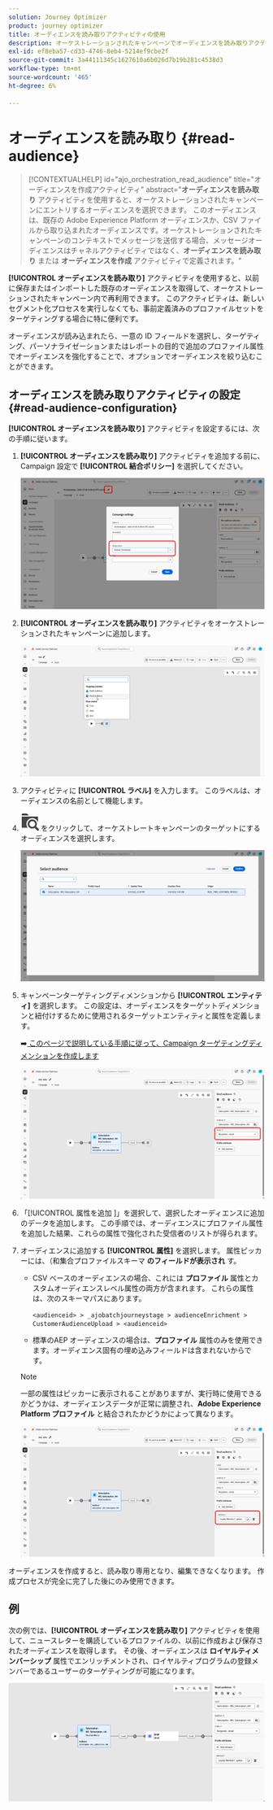 ```yaml
---
solution: Journey Optimizer
product: journey optimizer
title: オーディエンスを読み取りアクティビティの使用
description: オーケストレーションされたキャンペーンでオーディエンスを読み取りアクティビティを使用する方法を学ぶ
exl-id: ef8eba57-cd33-4746-8eb4-5214ef9cbe2f
source-git-commit: 3a44111345c1627610a6b026d7b19b281c4538d3
workflow-type: tm+mt
source-wordcount: '465'
ht-degree: 6%

---
```



# オーディエンスを読み取り {#read-audience}


>[!CONTEXTUALHELP]
>id="ajo_orchestration_read_audience"
>title="オーディエンスを作成アクティビティ"
>abstract="**オーディエンスを読み取り** アクティビティを使用すると、オーケストレーションされたキャンペーンにエントリするオーディエンスを選択できます。 このオーディエンスは、既存の Adobe Experience Platform オーディエンスか、CSV ファイルから取り込まれたオーディエンスです。オーケストレーションされたキャンペーンのコンテキストでメッセージを送信する場合、メッセージオーディエンスはチャネルアクティビティではなく、**オーディエンスを読み取り** または **オーディエンスを作成** アクティビティで定義されます。"

**[!UICONTROL オーディエンスを読み取り]** アクティビティを使用すると、以前に保存またはインポートした既存のオーディエンスを取得して、オーケストレーションされたキャンペーン内で再利用できます。 このアクティビティは、新しいセグメント化プロセスを実行しなくても、事前定義済みのプロファイルセットをターゲティングする場合に特に便利です。

オーディエンスが読み込まれたら、一意の ID フィールドを選択し、ターゲティング、パーソナライゼーションまたはレポートの目的で追加のプロファイル属性でオーディエンスを強化することで、オプションでオーディエンスを絞り込むことができます。

## オーディエンスを読み取りアクティビティの設定 {#read-audience-configuration}

**[!UICONTROL オーディエンスを読み取り]** アクティビティを設定するには、次の手順に従います。

1. **[!UICONTROL オーディエンスを読み取り]** アクティビティを追加する前に、Campaign 設定で **[!UICONTROL 結合ポリシー]** を選択してください。

   ![](../assets/read-audience-6.png)

1. **[!UICONTROL オーディエンスを読み取り]** アクティビティをオーケストレーションされたキャンペーンに追加します。

   ![](../assets/read-audience-1.png)

1. アクティビティに **[!UICONTROL ラベル]** を入力します。 このラベルは、オーディエンスの名前として機能します。

1. ![ フォルダー検索アイコン ](../assets/do-not-localize/folder-search.svg) をクリックして、オーケストレートキャンペーンのターゲットにするオーディエンスを選択します。

   ![](../assets/read-audience-2.png)

1. キャンペーンターゲティングディメンションから **[!UICONTROL エンティティ&#x200B;]** を選択します。 この設定は、オーディエンスをターゲットディメンションと紐付けするために使用されるターゲットエンティティと属性を定義します。

   ➡️[ このページで説明している手順に従って、Campaign ターゲティングディメンションを作成します ](../target-dimension.md)

   ![](../assets/read-audience-3.png)

1. 「[!UICONTROL  属性を追加 ]」を選択して、選択したオーディエンスに追加のデータを追加します。 この手順では、オーディエンスにプロファイル属性を追加した結果、これらの属性で強化された受信者のリストが得られます。

1. オーディエンスに追加する **[!UICONTROL 属性]** を選択します。 属性ピッカーには、（和集合プロファイルスキーマ **のフィールドが表示され** す。

   * CSV ベースのオーディエンスの場合、これには **プロファイル** 属性とカスタムオーディエンスレベル属性の両方が含まれます。 これらの属性は、次のスキーマパスにあります。

     `<audienceid> > _ajobatchjourneystage > audienceEnrichment > CustomerAudienceUpload > <audienceid>`

   * 標準のAEP オーディエンスの場合は、**プロファイル** 属性のみを使用できます。オーディエンス固有の埋め込みフィールドは含まれないからです。

   >[!NOTE]
   >
   > 一部の属性はピッカーに表示されることがありますが、実行時に使用できるかどうかは、オーディエンスデータが正常に調整され、**Adobe Experience Platform プロファイル** と結合されたかどうかによって異なります。

   ![](../assets/read-audience-4.png)

オーディエンスを作成すると、読み取り専用となり、編集できなくなります。 作成プロセスが完全に完了した後にのみ使用できます。

## 例

次の例では、**[!UICONTROL オーディエンスを読み取り]** アクティビティを使用して、ニュースレターを購読しているプロファイルの、以前に作成および保存されたオーディエンスを取得します。 その後、オーディエンスは **ロイヤルティメンバーシップ** 属性でエンリッチメントされ、ロイヤルティプログラムの登録メンバーであるユーザーのターゲティングが可能になります。

![](../assets/read-audience-5.png)
